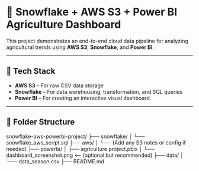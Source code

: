 # 🌾 Snowflake + AWS S3 + Power BI Agriculture Dashboard

This project demonstrates an end-to-end cloud data pipeline for analyzing agricultural trends using **AWS S3**, **Snowflake**, and **Power BI**.

---

## 🔧 Tech Stack

- **AWS S3** – For raw CSV data storage
- **Snowflake** – For data warehousing, transformation, and SQL queries
- **Power BI** – For creating an interactive visual dashboard
 
---

## 📁 Folder Structure
snowflake-aws-powerbi-project/
├── snowflake/
│ └── snowflake_aws_script.sql
├── aws/
│ └── (Add any S3 notes or config if needed)
├── powerbi/ 
│ ├── agriculture project.pbix
│ └── dashboard_screenshot.png <-- (optional but recommended)
├── data/
│ └── data_season.csv
├── README.md



